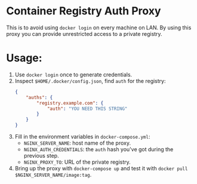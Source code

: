 # Container Registry Auth Proxy

This is to avoid using `docker login` on every machine on LAN. By using this proxy you can
provide unrestricted access to a private registry.

# Usage:

1. Use `docker login` once to generate credentials.
1. Inspect `$HOME/.docker/config.json`, find `auth` for the registry:
    ```json
    {
        "auths": {
            "registry.example.com": {
                "auth": "YOU NEED THIS STRING"
            }
        }
    }
    ```
1. Fill in the environment variables in `docker-compose.yml`:
    * `NGINX_SERVER_NAME`: host name of the proxy.
    * `NGINX_AUTH_CREDENTIALS`: the `auth` hash you've got during the previous step.
    * `NGINX_PROXY_TO`: URL of the private registry.
1. Bring up the proxy with `docker-compose up` and test it with `docker pull $NGINX_SERVER_NAME/image:tag`.